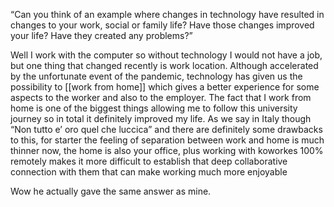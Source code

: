 “Can you think of an example where changes in technology have resulted in changes to your work, social or family life? Have those changes improved your life? Have they created any problems?”


Well I work with the computer so without technology I would not have a job, but one thing that changed recently is work location. Although accelerated by the unfortunate event of the pandemic, technology has given us the possibility to [[work from home]] which gives a better experience for some aspects to the worker and also to the employer. The fact that I work from home is one of the biggest things allowing me to follow this university journey so in total it definitely improved my life. As we say in Italy though “Non tutto e’ oro quel che luccica” and there are definitely some drawbacks to this, for starter the feeling of separation between work and home is much thinner now, the home is also your office, plus working with koworkes 100% remotely makes it more difficult to establish that deep collaborative connection with them that can make working much more enjoyable


Wow he actually gave the same answer as mine.

 